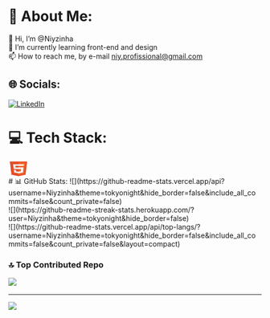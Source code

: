 # 💫 About Me:
👋 Hi, I’m @Niyzinha<br>🌱 I’m currently learning front-end and design<br>📫 How to reach me, by e-mail niy.profissional@gmail.com<br>


## 🌐 Socials:
[![LinkedIn](https://img.shields.io/badge/LinkedIn-%230077B5.svg?logo=linkedin&logoColor=white)](https://linkedin.com/in/http://linkedin.com/in/sthephanie-costa-da-cruz-38ab67289) 

# 💻 Tech Stack:
<div>
	<img align="center" alt="Niyzinha-HTML" height="30" width="40" src="https://raw.githubusercontent.com/devicons/devicon/master/icons/html5/html5-original.svg">
</div>
# 📊 GitHub Stats:
![](https://github-readme-stats.vercel.app/api?username=Niyzinha&theme=tokyonight&hide_border=false&include_all_commits=false&count_private=false)<br/>
![](https://github-readme-streak-stats.herokuapp.com/?user=Niyzinha&theme=tokyonight&hide_border=false)<br/>
![](https://github-readme-stats.vercel.app/api/top-langs/?username=Niyzinha&theme=tokyonight&hide_border=false&include_all_commits=false&count_private=false&layout=compact)

### 🔝 Top Contributed Repo
![](https://github-contributor-stats.vercel.app/api?username=Niyzinha&limit=5&theme=dark&combine_all_yearly_contributions=true)

---
[![](https://visitcount.itsvg.in/api?id=Niyzinha&icon=0&color=0)](https://visitcount.itsvg.in)

<!-- Proudly created with GPRM ( https://gprm.itsvg.in ) -->
